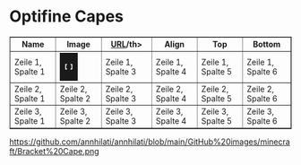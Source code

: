 # Optifine Capes

<table border="1">
    <thead>
        <tr>
            <th>Name</th>
            <th>Image</th>
            <th><a href="https://livzmc.net/banner/">URL</a>/th>
            <th>Align</th>
            <th>Top</th>
            <th>Bottom</th>
        </tr>
    </thead>
    <tbody>
        <tr>
            <td>Zeile 1, Spalte 1</td>
            <td><img align="center" height="50" src="https://github.com/annhilati/annhilati/blob/main/GitHub%20images/minecraft/Bracket%20Cape.png" /></td>
            <td>Zeile 1, Spalte 3</td>
            <td>Zeile 1, Spalte 4</td>
            <td>Zeile 1, Spalte 5</td>
            <td>Zeile 1, Spalte 6</td>
        </tr>
        <tr>
            <td>Zeile 2, Spalte 1</td>
            <td>Zeile 2, Spalte 2</td>
            <td>Zeile 2, Spalte 3</td>
            <td>Zeile 2, Spalte 4</td>
            <td>Zeile 2, Spalte 5</td>
            <td>Zeile 2, Spalte 6</td>
        </tr>
        <tr>
            <td>Zeile 3, Spalte 1</td>
            <td>Zeile 3, Spalte 2</td>
            <td>Zeile 3, Spalte 3</td>
            <td>Zeile 3, Spalte 4</td>
            <td>Zeile 3, Spalte 5</td>
            <td>Zeile 3, Spalte 6</td>
        </tr>
    </tbody>
</table>

https://github.com/annhilati/annhilati/blob/main/GitHub%20images/minecraft/Bracket%20Cape.png